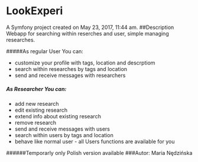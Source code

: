 LookExperi
==========
A Symfony project created on May 23, 2017, 11:44 am.
##Description
Webapp for searching within reserches and user, simple managing researches. 

#####As regular User You can:
- customize your profile with tags, location and descrptiom
- search within researches by tags and location
- send and receive messages with researchers
##### As Researcher You can:
- add new research
- edit existing research
- extend info about existing research
- remove research
- send and receive messages with users
- search within users by tags and location
- behave like normal user - all Users functions are available for you

######Temporarly only Polish version available
###Autor: Maria Nędzińska


